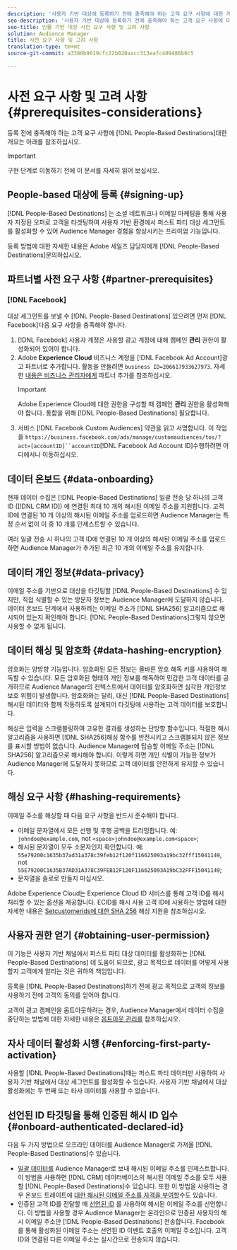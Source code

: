 ```yaml
---
description: '사용자 기반 대상에 등록하기 전에 충족해야 하는 고객 요구 사항에 대한 개요는 아래를 참조하십시오.  '
seo-description: '사용자 기반 대상에 등록하기 전에 충족해야 하는 고객 요구 사항에 대한 개요는 아래를 참조하십시오.  '
seo-title: 인물 기반 대상 사전 요구 사항 및 고려 사항
solution: Audience Manager
title: 사전 요구 사항 및 고려 사항
translation-type: tm+mt
source-git-commit: a3380b9019cfc22b020aacc313eafc409486b0c5

---
```



# 사전 요구 사항 및 고려 사항 {#prerequisites-considerations}

등록 전에 충족해야 하는 고객 요구 사항에 [!DNL People-Based Destinations]대한 개요는 아래를 참조하십시오.

>[!IMPORTANT]
> 구현 단계로 이동하기 전에 이 문서를 자세히 읽어 보십시오.

## People-based 대상에 등록 {#signing-up}

[!DNL People-Based Destinations] 는 소셜 네트워크나 이메일 마케팅을 통해 사용자 지정된 오퍼로 고객을 타겟팅하여 사용자 기반 환경에서 퍼스트 파티 대상 세그먼트를 활성화할 수 있어 Audience Manager 경험을 향상시키는 프리미엄 기능입니다.

등록 방법에 대한 자세한 내용은 Adobe 세일즈 담당자에게 [!DNL People-Based Destinations]문의하십시오.

## 파트너별 사전 요구 사항 {#partner-prerequisites}

### [!DNL Facebook]

대상 세그먼트를 보낼 수 [!DNL People-Based Destinations] 있으려면 먼저 [!DNL Facebook]다음 요구 사항을 충족해야 합니다.

1. [!DNL Facebook] 사용자 계정은 사용할 광고 계정에 대해 캠페인 **관리** 권한이 활성화되어 있어야 합니다.
1. Adobe **Experience Cloud** 비즈니스 계정을 [!DNL Facebook Ad Account]광고 파트너로 추가합니다. 활동을 만들려면 `business ID=206617933627973`. 자세한 [내용은 비즈니스 관리자에게](https://www.facebook.com/business/help/708679622611131) 파트너 추가를 참조하십시오.
   >[!IMPORTANT]
   > Adobe Experience Cloud에 대한 권한을 구성할 때 캠페인 **관리** 권한을 활성화해야 합니다. 통합을 위해 [!DNL People-Based Destinations] 필요합니다.
1. 서비스 [!DNL Facebook Custom Audiences] 약관을 읽고 서명합니다. 이 작업을 `https://business.facebook.com/ads/manage/customaudiences/tos/?act=[accountID]``accountID`[!DNL Facebook Ad Account ID]수행하려면 어디에서나 이동하십시오.

## 데이터 온보드 {#data-onboarding}

현재 데이터 수집은 [!DNL People-Based Destinations] 일괄 전송 당 하나의 고객 ID ([!DNL CRM ID]) 에 연결된 최대 10 개의 해시된 이메일 주소를 지원합니다. 고객 ID에 연결된 10 개 이상의 해시된 이메일 주소를 업로드하면 Audience Manager는 특정 순서 없이 이 중 10 개를 인제스트할 수 있습니다.

여러 일괄 전송 시 하나의 고객 ID에 연결된 10 개 이상의 해시된 이메일 주소를 업로드하면 Audience Manager가 추가된 최근 10 개의 이메일 주소를 유지합니다.

## 데이터 개인 정보{#data-privacy}

이메일 주소를 기반으로 대상을 타깃팅할 [!DNL People-Based Destinations] 수 있지만, 직접 식별할 수 있는 방문자 정보는 Audience Manager에 도달하지 않습니다. 데이터 온보드 단계에서 사용하려는 이메일 주소가 [!DNL SHA256] 알고리즘으로 해시되어 있는지 확인해야 합니다. [!DNL People-Based Destinations]그렇지 않으면 사용할 수 없게 됩니다.

## 데이터 해싱 및 암호화 {#data-hashing-encryption}

암호화는 양방향 기능입니다. 암호화된 모든 정보는 올바른 암호 해독 키를 사용하여 해독할 수 있습니다. 모든 암호화된 형태의 개인 정보를 해독하여 민감한 고객 데이터를 공개하므로 Audience Manager의 컨텍스트에서 데이터를 암호화하면 심각한 개인정보 보호 위험이 발생합니다. 암호화와는 달리, 대신 [!DNL People-Based Destinations] 해시된 데이터와 함께 작동하도록 설계되어 타깃팅에 사용하는 고객 데이터를 보호합니다.

해싱은 입력을 스크램블링하여 고유한 결과를 생성하는 단방향 함수입니다. 적절한 해시 알고리즘을 사용하면 [!DNL SHA256]해싱 함수를 반전시키고 스크램블되지 않은 정보를 표시할 방법이 없습니다. Audience Manager에 탑승할 이메일 주소는 [!DNL SHA256] 알고리즘으로 해시해야 합니다. 이렇게 하면 개인 식별이 가능한 정보가 Audience Manager에 도달하지 못하므로 고객 데이터를 안전하게 유지할 수 있습니다.

## 해싱 요구 사항 {#hashing-requirements}

이메일 주소를 해싱할 때 다음 요구 사항을 반드시 준수해야 합니다.

* 이메일 문자열에서 모든 선행 및 후행 공백을 트리밍합니다. 예: `johndoe@example.com`, not `<space>johndoe@example.com<space>`;
* 해시된 문자열이 모두 소문자인지 확인합니다. 예: `55e79200c1635b37ad31a378c39feb12f120f116625093a19bc32fff15041149`, not `55E79200C1635B37AD31A378C39FEB12F120F116625093A19bC32FFF15041149`;
* 문자열을 솔로로 만들지 마십시오.

Adobe Experience Cloud는 Experience Cloud ID 서비스를 통해 고객 ID를 해시 처리할 수 있는 옵션을 제공합니다. ECID를 해시 사용 고객 ID에 사용하는 방법에 대한 자세한 내용은 [Setcustomerids에 대한 SHA 256](https://docs.adobe.com/content/help/en/id-service/using/reference/hashing-support.html) 해싱 지원을 참조하십시오.

## 사용자 권한 얻기 {#obtaining-user-permission}

이 기능은 사용자 기반 채널에서 퍼스트 파티 대상 데이터를 활성화하는 [!DNL People-Based Destinations] 데 도움이 되므로, 광고 목적으로 데이터를 어떻게 사용할지 고객에게 알리는 것은 귀하의 책임입니다.

등록을 [!DNL People-Based Destinations]하기 전에 광고 목적으로 고객의 정보를 사용하기 전에 고객의 동의를 얻어야 합니다.

고객이 광고 캠페인을 옵트아웃하려는 경우, Audience Manager에서 데이터 수집을 중단하는 방법에 대한 자세한 내용은 [옵트아웃 관리를](../../overview/data-security-and-privacy/opt-out-management.md) 참조하십시오.

## 자사 데이터 활성화 시행 {#enforcing-first-party-activation}

사용할 [!DNL People-Based Destinations]때는 퍼스트 파티 데이터만 사용하여 사용자 기반 채널에서 대상 세그먼트를 활성화할 수 있습니다. 사용자 기반 채널에서 대상 활성화에는 두 번째 또는 타사 데이터를 사용할 수 없습니다.

## 선언된 ID 타깃팅을 통해 인증된 해시 ID 입수 {#onboard-authenticated-declared-id}

다음 두 가지 방법으로 오프라인 데이터를 Audience Manager로 가져올 [!DNL People-Based Destinations]수 있습니다.

* [일괄 데이터를](../../integration/sending-audience-data/batch-data-transfer-explained/batch-data-transfer-overview.md) Audience Manager로 보내 해시된 이메일 주소를 인제스트합니다. 이 방법을 사용하면 [!DNL CRM] 데이터베이스의 해시된 이메일 주소를 모두 사용할 [!DNL People-Based Destinations]수 있습니다. 또한 이 방법을 사용하는 경우 온보드 트레이트에 [대한 해시된 이메일 주소를 자격을 부여할](../traits/trait-qualification-reference.md)수도 있습니다.
* 인증된 고객 ID를 전달할 때 [선언된 ID](../declared-ids.md) 를 사용하여 해시된 이메일 주소를 선언합니다. 이 방법을 사용할 경우 Audience Manager는 온라인으로 인증된 사용자의 해시 이메일 주소만 [!DNL People-Based Destinations] 전송합니다. Facebook를 통해 활성화된 이메일 주소는 선언된 ID 이벤트 호출의 이메일 주소입니다. 고객 ID와 연결된 다른 이메일 주소는 실시간으로 전송되지 않습니다.
